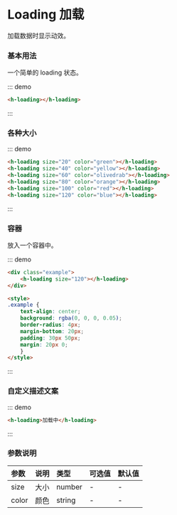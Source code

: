 <!--
 * @Author: zengshufang zengshufang@haier.com
 * @Date: 2022-07-21 17:33:37
 * @LastEditors: zengshufang zengshufang@haier.com
 * @LastEditTime: 2022-07-21 18:00:25
 * @FilePath: /vuedoc/docs/comps/feedback/loading.md
 * @Description: 这是默认设置,请设置`customMade`, 打开koroFileHeader查看配置 进行设置: https://github.com/OBKoro1/koro1FileHeader/wiki/%E9%85%8D%E7%BD%AE
-->
# Loading 加载

加载数据时显示动效。

### 基本用法

一个简单的 loading 状态。

::: demo
```html
<h-loading></h-loading>

```
:::

### 各种大小

::: demo
```html
<h-loading size="20" color="green"></h-loading>
<h-loading size="40" color="yellow"></h-loading>
<h-loading size="60" color="olivedrab"></h-loading>
<h-loading size="80" color="orange"></h-loading> 
<h-loading size="100" color="red"></h-loading> 
<h-loading size="120" color="blue"></h-loading> 

```
:::

### 容器

放入一个容器中。

::: demo
```html
<div class="example">
    <h-loading size="120"></h-loading> 
</div>

<style>
.example {
    text-align: center;
    background: rgba(0, 0, 0, 0.05);
    border-radius: 4px;
    margin-bottom: 20px;
    padding: 30px 50px;
    margin: 20px 0;
    }
</style>

```
:::

### 自定义描述文案

::: demo
```html
<h-loading>加载中</h-loading>

```
:::
### 参数说明

|参数|说明|类型|可选值|默认值
|:--|:--|:--|:-----|:---
|size|大小|number |-|-
|color|颜色|string |-|-